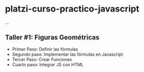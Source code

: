 # platzi-curso-practico-javascript

...

## Taller #1: Figuras Geométricas

- Primer Paso: Definir las fórmulas
- Segundo paso: Implementar las fórmulas en Javascript
- Tercer Paso: Crear Funciones
- Cuarto paso: Integrar JS con HTML